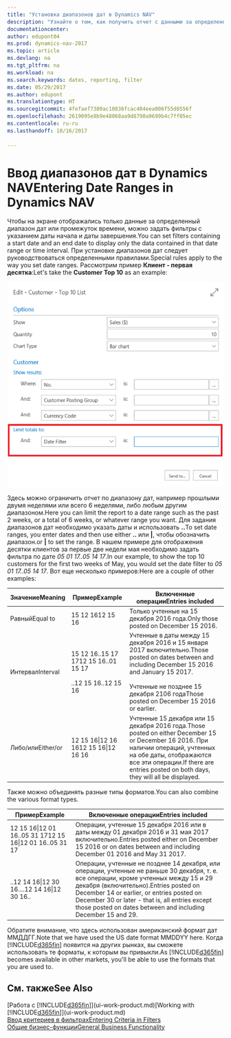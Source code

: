 ```yaml
---
title: "Установка диапазонов дат в Dynamics NAV"
description: "Узнайте о том, как получить отчет с данными за определенные интервалы времени, используя для этого диапазоны дат в Dynamics NAV."
documentationcenter: 
author: edupont04
ms.prod: dynamics-nav-2017
ms.topic: article
ms.devlang: na
ms.tgt_pltfrm: na
ms.workload: na
ms.search.keywords: dates, reporting, filter
ms.date: 05/29/2017
ms.author: edupont
ms.translationtype: HT
ms.sourcegitcommit: 4fefaef7380ac10836fcac404eea006f55d8556f
ms.openlocfilehash: 2619095e8b9e48068aa9d8790a9699b4c7ff05ec
ms.contentlocale: ru-ru
ms.lasthandoff: 10/16/2017

---
```

# <a name="entering-date-ranges-in-dynamics-nav"></a><span data-ttu-id="85b5e-103">Ввод диапазонов дат в Dynamics NAV</span><span class="sxs-lookup"><span data-stu-id="85b5e-103">Entering Date Ranges in Dynamics NAV</span></span>
<span data-ttu-id="85b5e-104">Чтобы на экране отображались только данные за определенный диапазон дат или промежуток времени, можно задать фильтры с указанием даты начала и даты завершения.</span><span class="sxs-lookup"><span data-stu-id="85b5e-104">You can set filters containing a start date and an end date to display only the data contained in that date range or time interval.</span></span> <span data-ttu-id="85b5e-105">При установке диапазонов дат следует руководствоваться определенными правилами.</span><span class="sxs-lookup"><span data-stu-id="85b5e-105">Special rules apply to the way you set date ranges.</span></span> <span data-ttu-id="85b5e-106">Рассмотрим пример **Клиент - первая десятка**:</span><span class="sxs-lookup"><span data-stu-id="85b5e-106">Let's take the **Customer Top 10** as an example:</span></span>

![Установка диапазона дат на странице запросов для списка "Клиент - первая десятка"](./media/ui-enter-date-ranges/customer-top10-list.png)

<span data-ttu-id="85b5e-108">Здесь можно ограничить отчет по диапазону дат, например прошлыми двумя неделями или всего 6 неделями, либо любым другим диапазоном.</span><span class="sxs-lookup"><span data-stu-id="85b5e-108">Here you can limit the report to a date range such as the past 2 weeks, or a total of 6 weeks, or whatever range you want.</span></span> <span data-ttu-id="85b5e-109">Для задания диапазонов дат необходимо указать даты и использовать **..**</span><span class="sxs-lookup"><span data-stu-id="85b5e-109">To set date ranges, you enter dates and then use either **..**</span></span> <span data-ttu-id="85b5e-110">или **|**, чтобы обозначить диапазон.</span><span class="sxs-lookup"><span data-stu-id="85b5e-110">or **|** to set the range.</span></span> <span data-ttu-id="85b5e-111">В нашем примере для отображения десятки клиентов за первые две недели мая необходимо задать фильтра по дате *05 01 17..05 14 17*.</span><span class="sxs-lookup"><span data-stu-id="85b5e-111">In our example, to show the top 10 customers for the first two weeks of May, you would set the date filter to *05 01 17..05 14 17*.</span></span>
<span data-ttu-id="85b5e-112">Вот еще несколько примеров:</span><span class="sxs-lookup"><span data-stu-id="85b5e-112">Here are a couple of other examples:</span></span>

| <span data-ttu-id="85b5e-113">Значение</span><span class="sxs-lookup"><span data-stu-id="85b5e-113">Meaning</span></span> | <span data-ttu-id="85b5e-114">Пример</span><span class="sxs-lookup"><span data-stu-id="85b5e-114">Example</span></span> | <span data-ttu-id="85b5e-115">Включенные операции</span><span class="sxs-lookup"><span data-stu-id="85b5e-115">Entries included</span></span> |
|---|---|---|
|<span data-ttu-id="85b5e-116">Равный</span><span class="sxs-lookup"><span data-stu-id="85b5e-116">Equal to</span></span>| <span data-ttu-id="85b5e-117">15 12 16</span><span class="sxs-lookup"><span data-stu-id="85b5e-117">12 15 16</span></span> |<span data-ttu-id="85b5e-118">Только учтенные на 15 декабря 2016 года.</span><span class="sxs-lookup"><span data-stu-id="85b5e-118">Only those posted on December 15 2016.</span></span>|
|<span data-ttu-id="85b5e-119">Интервал</span><span class="sxs-lookup"><span data-stu-id="85b5e-119">Interval</span></span>| <span data-ttu-id="85b5e-120">15 12 16..15 17 17</span><span class="sxs-lookup"><span data-stu-id="85b5e-120">12 15 16..01 15 17</span></span><br /><br /><span data-ttu-id="85b5e-121">..12 15 16</span><span class="sxs-lookup"><span data-stu-id="85b5e-121">..12 15 16</span></span>|<span data-ttu-id="85b5e-122">Учтенные в даты между 15 декабря 2016 и 15 января 2017 включительно.</span><span class="sxs-lookup"><span data-stu-id="85b5e-122">Those posted on dates between and including December 15 2016 and January 15 2017.</span></span><br /><br /><span data-ttu-id="85b5e-123">Учтенные не позднее 15 декабря 2106 года</span><span class="sxs-lookup"><span data-stu-id="85b5e-123">Those posted on December 15 2016 or earlier.</span></span>|
|<span data-ttu-id="85b5e-124">Либо/или</span><span class="sxs-lookup"><span data-stu-id="85b5e-124">Either/or</span></span>|<span data-ttu-id="85b5e-125">12 15 16&#124;12 16 16</span><span class="sxs-lookup"><span data-stu-id="85b5e-125">12 15 16&#124;12 16 16</span></span>|<span data-ttu-id="85b5e-126">Учтенные 15 декабря или 15 декабря 2016 года.</span><span class="sxs-lookup"><span data-stu-id="85b5e-126">Those posted on either December 15 or December 16 2016.</span></span> <span data-ttu-id="85b5e-127">При наличии операций, учтенных на обе даты, отображаются все эти операции.</span><span class="sxs-lookup"><span data-stu-id="85b5e-127">If there are entries posted on both days, they will all be displayed.</span></span>|

<span data-ttu-id="85b5e-128">Также можно объединять разные типы форматов.</span><span class="sxs-lookup"><span data-stu-id="85b5e-128">You can also combine the various format types.</span></span>

| <span data-ttu-id="85b5e-129">Пример</span><span class="sxs-lookup"><span data-stu-id="85b5e-129">Example</span></span> | <span data-ttu-id="85b5e-130">Включенные операции</span><span class="sxs-lookup"><span data-stu-id="85b5e-130">Entries included</span></span> |
|---|---|
|<span data-ttu-id="85b5e-131">12 15 16&#124;12 01 16..05 31 17</span><span class="sxs-lookup"><span data-stu-id="85b5e-131">12 15 16&#124;12 01 16..05 31 17</span></span> | <span data-ttu-id="85b5e-132">Операции, учтенные 15 декабря 2016 или в даты между 01 декабря 2016 и 31 мая 2017 включительно.</span><span class="sxs-lookup"><span data-stu-id="85b5e-132">Entries posted either on December 15 2016 or on dates between and including December 01 2016 and May 31 2017.</span></span> |
|<span data-ttu-id="85b5e-133">..12 14 16&#124;12 30 16..</span><span class="sxs-lookup"><span data-stu-id="85b5e-133">..12 14 16&#124;12 30 16..</span></span> | <span data-ttu-id="85b5e-134">Операции, учтенные не позднее 14 декабря, или операции, учтенные не раньше 30 декабря, т. е. все операции, кроме учтенных между 15 и 29 декабря (включительно).</span><span class="sxs-lookup"><span data-stu-id="85b5e-134">Entries posted on December 14 or earlier, or entries posted on December 30 or later - that is, all entries except those posted on dates between and including December 15 and 29.</span></span> |

<span data-ttu-id="85b5e-135">Обратите внимание, что здесь использован американский формат дат ММДДГГ.</span><span class="sxs-lookup"><span data-stu-id="85b5e-135">Note that we have used the US date format MMDDYY here.</span></span> <span data-ttu-id="85b5e-136">Когда [!INCLUDE[d365fin](includes/d365fin_md.md)] появится на других рынках, вы сможете использовать те форматы, к которым вы привыкли.</span><span class="sxs-lookup"><span data-stu-id="85b5e-136">As [!INCLUDE[d365fin](includes/d365fin_md.md)] becomes available in other markets, you'll be able to use the formats that you are used to.</span></span>

## <a name="see-also"></a><span data-ttu-id="85b5e-137">См. также</span><span class="sxs-lookup"><span data-stu-id="85b5e-137">See Also</span></span>
<span data-ttu-id="85b5e-138">[Работа с [!INCLUDE[d365fin](includes/d365fin_long_md.md)]](ui-work-product.md)</span><span class="sxs-lookup"><span data-stu-id="85b5e-138">[Working with [!INCLUDE[d365fin](includes/d365fin_long_md.md)]](ui-work-product.md)</span></span>  
[<span data-ttu-id="85b5e-139">Ввод критериев в фильтрах</span><span class="sxs-lookup"><span data-stu-id="85b5e-139">Entering Criteria in Filters </span></span>](ui-enter-criteria-filters.md)  
[<span data-ttu-id="85b5e-140">Общие бизнес-функции</span><span class="sxs-lookup"><span data-stu-id="85b5e-140">General Business Functionality</span></span>](ui-across-business-areas.md)

